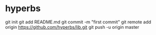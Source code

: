 # hyperbs
git init
git add README.md
git commit -m "first commit"
git remote add origin https://github.com/hyperbs/lib.git
git push -u origin master
